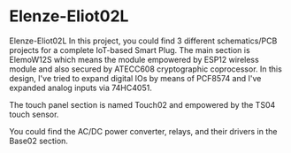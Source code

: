 # Elenze-Eliot02L
Elenze-Eliot02L
In this project, you could find 3 different schematics/PCB projects for a complete IoT-based Smart Plug.
The main section is ElemoW12S which means the module empowered by ESP12 wireless module and also secured by ATECC608 cryptographic coprocessor.
In this design, I've tried to expand digital IOs by means of PCF8574 and I've expanded analog inputs via 74HC4051.

The touch panel section is named Touch02 and empowered by the TS04 touch sensor.

You could find the AC/DC power converter, relays, and their drivers in the Base02 section.

